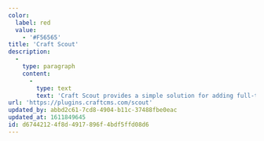 ```yaml
---
color:
  label: red
  value:
    - '#F56565'
title: 'Craft Scout'
description:
  -
    type: paragraph
    content:
      -
        type: text
        text: 'Craft Scout provides a simple solution for adding full-text Algolia search to your entries. Scout will automatically keep your Algolia search indexes in sync with your entries.'
url: 'https://plugins.craftcms.com/scout'
updated_by: abbd2c61-7cd8-4904-b11c-37488fbe0eac
updated_at: 1611849645
id: d6744212-4f8d-4917-896f-4bdf5ffd08d6
---
```

